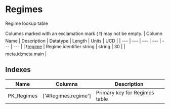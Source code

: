 # Regimes
Regime lookup table


Columns marked with an exclamation mark ( :exclamation:) may not be empty.
| Column Name | Description | Datatype | Length | Units  | UCD |
| --- | --- | --- | --- | --- | --- |
| :exclamation:<u>regime</u> | Regime identifier string | string | 30 |  | meta.id;meta.main  |

## Indexes
| Name | Columns | Description |
| --- | --- | --- |
| PK_Regimes | ['#Regimes.regime'] | Primary key for Regimes table |

